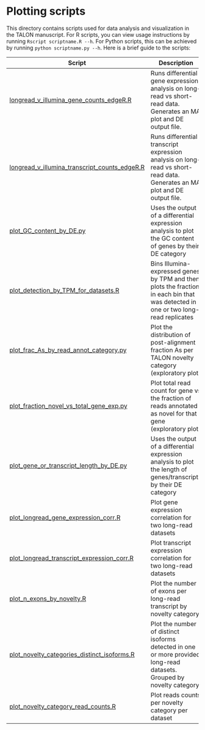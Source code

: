 # Plotting scripts
This directory contains scripts used for data analysis and visualization in the TALON manuscript. For R scripts, you can view usage instructions by running `Rscript scriptname.R --h`. For Python scripts, this can be achieved by running `python scriptname.py --h`. Here is a brief guide to the scripts:

| Script        | Description  |
| ------------- |-------------|
| [longread_v_illumina_gene_counts_edgeR.R](https://github.com/dewyman/TALON-paper-2020/blob/master/plotting_scripts/longread_v_illumina_gene_counts_edgeR.R)| Runs differential gene expression analysis on long-read vs short-read data. Generates an MA plot and DE output file. | 
| [longread_v_illumina_transcript_counts_edgeR.R](https://github.com/dewyman/TALON-paper-2020/blob/master/plotting_scripts/longread_v_illumina_transcript_counts_edgeR.R) | Runs differential transcript expression analysis on long-read vs short-read data. Generates an MA plot and DE output file. |
| [plot_GC_content_by_DE.py](https://github.com/dewyman/TALON-paper-2020/blob/master/plotting_scripts/plot_GC_content_by_DE.py) | Uses the output of a differential expression analysis to plot the GC content of genes by their DE category |
| [plot_detection_by_TPM_for_datasets.R](https://github.com/dewyman/TALON-paper-2020/blob/master/plotting_scripts/plot_detection_by_TPM_for_datasets.R) | Bins Illumina-expressed genes by TPM and then plots the fraction in each bin that was detected in one or two long-read replicates |
| [plot_frac_As_by_read_annot_category.py](https://github.com/dewyman/TALON-paper-2020/blob/master/plotting_scripts/plot_frac_As_by_read_annot_category.py) | Plot the distribution of post-alignment fraction As per TALON novelty category (exploratory plot) |
| [plot_fraction_novel_vs_total_gene_exp.py](https://github.com/dewyman/TALON-paper-2020/blob/master/plotting_scripts/plot_fraction_novel_vs_total_gene_exp.py) | Plot total read count for gene vs the fraction of reads annotated as novel for that gene (exploratory plot) |
| [plot_gene_or_transcript_length_by_DE.py](https://github.com/dewyman/TALON-paper-2020/blob/master/plotting_scripts/plot_gene_or_transcript_length_by_DE.py) | Uses the output of a differential expression analysis to plot the length of genes/transcripts by their DE category |
| [plot_longread_gene_expression_corr.R](https://github.com/dewyman/TALON-paper-2020/blob/master/plotting_scripts/plot_longread_gene_expression_corr.R) | Plot gene expression correlation for two long-read datasets |
| [plot_longread_transcript_expression_corr.R](https://github.com/dewyman/TALON-paper-2020/blob/master/plotting_scripts/plot_longread_transcript_expression_corr.R) | Plot transcript expression correlation for two long-read datasets |
| [plot_n_exons_by_novelty.R](https://github.com/dewyman/TALON-paper-2020/blob/master/plotting_scripts/plot_n_exons_by_novelty.R) | Plot the number of exons per long-read transcript by novelty category |
| [plot_novelty_categories_distinct_isoforms.R](https://github.com/dewyman/TALON-paper-2020/blob/master/plotting_scripts/plot_novelty_categories_distinct_isoforms.R) | Plot the number of distinct isoforms detected in one or more provided long-read datasets. Grouped by novelty category. |
| [plot_novelty_category_read_counts.R](https://github.com/dewyman/TALON-paper-2020/blob/master/plotting_scripts/plot_novelty_category_read_counts.R) | Plot reads counts per novelty category per dataset |
